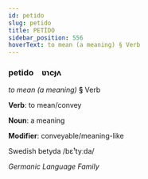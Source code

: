 ```yaml
---
id: petido
slug: petido
title: PETİDO
sidebar_position: 556
hoverText: to mean (a meaning) § Verb
---
```


### petido&emsp;<span kind="abugida">ʋɿcɟʌ</span>

*to mean (a meaning)* **§** Verb

**Verb**: to mean/convey

**Noun**: a meaning

**Modifier**: conveyable/meaning-like

Swedish betyda /bɛ¹tyːda/

*Germanic Language Family*